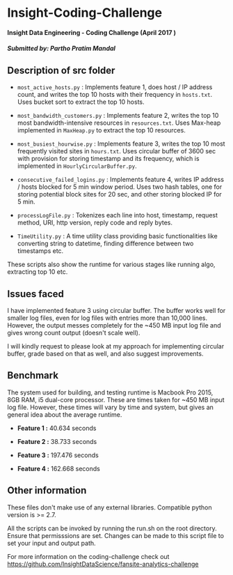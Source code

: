 # Insight-Coding-Challenge

#### Insight Data Engineering - Coding Challenge (April 2017 )
##### Submitted by: Partho Pratim Mandal

## Description of src folder

* `most_active_hosts.py` : Implements feature 1, does host / IP address count, and writes the top 10 hosts with  their frequency in `hosts.txt`. Uses bucket sort to extract the top 10 hosts.

* `most_bandwidth_customers.py` : Implements feature 2, writes the top 10 most bandwidth-intensive resources in `resources.txt`. Uses Max-heap implemented in `MaxHeap.py` to extract the top 10 resources.

* `most_busiest_hourwise.py` : Implements feature 3, writes the top 10 most frequently visited sites in `hours.txt`. Uses circular buffer of 3600 sec with provision for storing timestamp and its frequency, which is implemented in `HourlyCircularBuffer.py`. 

* `consecutive_failed_logins.py` : Implements feature 4, writes IP address / hosts blocked for 5 min window period. Uses two hash tables, one for storing potential block sites for 20 sec, and other storing blocked IP for 5 min.

* `processLogFile.py` : Tokenizes each line into host, timestamp, request method, URI, http version, reply code and reply bytes.

* `TimeUtility.py` : A time utility class providing basic functionalities like converting string to datetime, finding difference between two timestamps etc.

These scripts also show the runtime for various stages like running algo, extracting top 10 etc.


## Issues faced

I have implemented feature 3 using circular buffer. The buffer works well for smaller log files, even for log files with entries more than 10,000 lines. However, the output messes completely for the ~450 MB input log file and gives wrong count output (doesn't scale well). 

I will kindly request to please look at my approach for implementing circular buffer, grade based on that as well, and also suggest improvements.


## Benchmark
The system used for building, and testing runtime is Macbook Pro 2015, 8GB RAM, i5 dual-core processor. These are times taken for ~450 MB input log file. However, these times will vary by time and system, but gives an general idea about the average runtime.

* **Feature 1 :** 40.634 seconds

* **Feature 2 :** 38.733 seconds

* **Feature 3 :** 197.476 seconds

* **Feature 4 :** 162.668 seconds


## Other information

These files don't make use of any external libraries. Compatible python version is >= 2.7. 

All the scripts can be invoked by running the run.sh on the root directory. Ensure that permisssions are set.
Changes can be made to this script file to set your input and output path. 

For more information on the coding-challenge check out https://github.com/InsightDataScience/fansite-analytics-challenge
